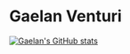 # Gaelan Venturi 

[![Gaelan's GitHub stats](https://github-readme-stats.vercel.app/api?username=GaelanVenturi)](https://github.com/anuraghazra/github-readme-stats)
